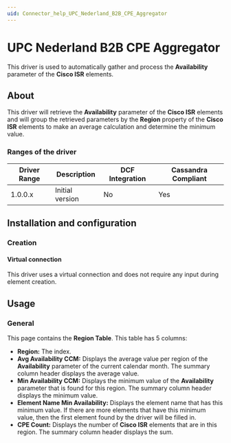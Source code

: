 ```yaml
---
uid: Connector_help_UPC_Nederland_B2B_CPE_Aggregator
---
```


# UPC Nederland B2B CPE Aggregator

This driver is used to automatically gather and process the **Availability** parameter of the **Cisco ISR** elements.

## About

This driver will retrieve the **Availability** parameter of the **Cisco ISR** elements and will group the retrieved parameters by the **Region** property of the **Cisco ISR** elements to make an average calculation and determine the minimum value.

### Ranges of the driver

| **Driver Range** | **Description** | **DCF Integration** | **Cassandra Compliant** |
|------------------|-----------------|---------------------|-------------------------|
| 1.0.0.x          | Initial version | No                  | Yes                     |

## Installation and configuration

### Creation

#### Virtual connection

This driver uses a virtual connection and does not require any input during element creation.

## Usage

### General

This page contains the **Region Table**. This table has 5 columns:

- **Region:** The index.
- **Avg Availability CCM:** Displays the average value per region of the **Availability** parameter of the current calendar month. The summary column header displays the average value.
- **Min Availability CCM:** Displays the minimum value of the **Availability** parameter that is found for this region. The summary column header displays the minimum value.
- **Element Name Min Availability:** Displays the element name that has this minimum value. If there are more elements that have this minimum value, then the first element found by the driver will be filled in.
- **CPE Count:** Displays the number of **Cisco ISR** elements that are in this region. The summary column header displays the sum.
